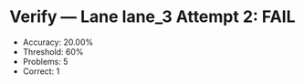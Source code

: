 # Verify — Lane lane_3 Attempt 2: FAIL

- Accuracy: 20.00%
- Threshold: 60%
- Problems: 5
- Correct: 1